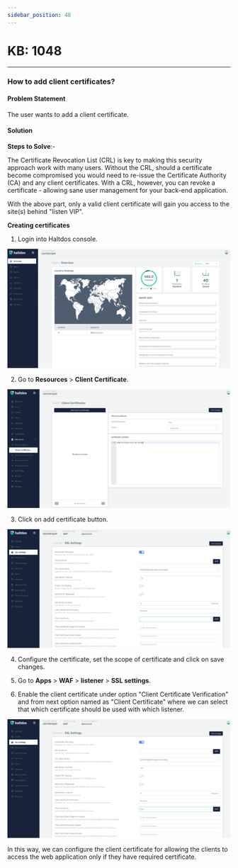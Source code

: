```yaml
---
sidebar_position: 48
---
```


# KB: 1048
-----------

### **How to add client certificates?**

#### **Problem Statement**

The user wants to add a client certificate.

#### **Solution**

**Steps to Solve**:-

The Certificate Revocation List (CRL) is key to making this security approach work with many users. Without the CRL, should a certificate become compromised you would need to re-issue the Certificate Authority (CA) and any client certificates. With a CRL, however, you can revoke a certificate - allowing sane user management for your back-end application.

With the above part, only a valid client certificate will gain you access to the site(s) behind "listen VIP". 

**Creating certificates**

1. Login into Haltdos console.

![kb-1048](/img/waf/v7/kb/overview_kb_1048_1.png)

2. Go to **Resources** > **Client Certificate**.

![kb-1048](/img/waf/v7/kb/certificate_kb_1048_2.png)

3. Click on add certificate button.

![kb-1048](/img/waf/v7/kb/certificate_kb_1048_3.png)

4. Configure the certificate, set the scope of certificate and click on save changes.

5. Go to **Apps** > **WAF** > **listener** > **SSL settings**.
 
6. Enable the client certificate under option "Client Certificate Verification" and from next option named as "Client Certificate" where we can select that which certificate should be used with which listener.

![kb-1048](/img/waf/v7/kb/certificate_kb_1048_4.png)

In this way, we can configure the client certificate for allowing the clients to access the web application only if they have required certificate.

